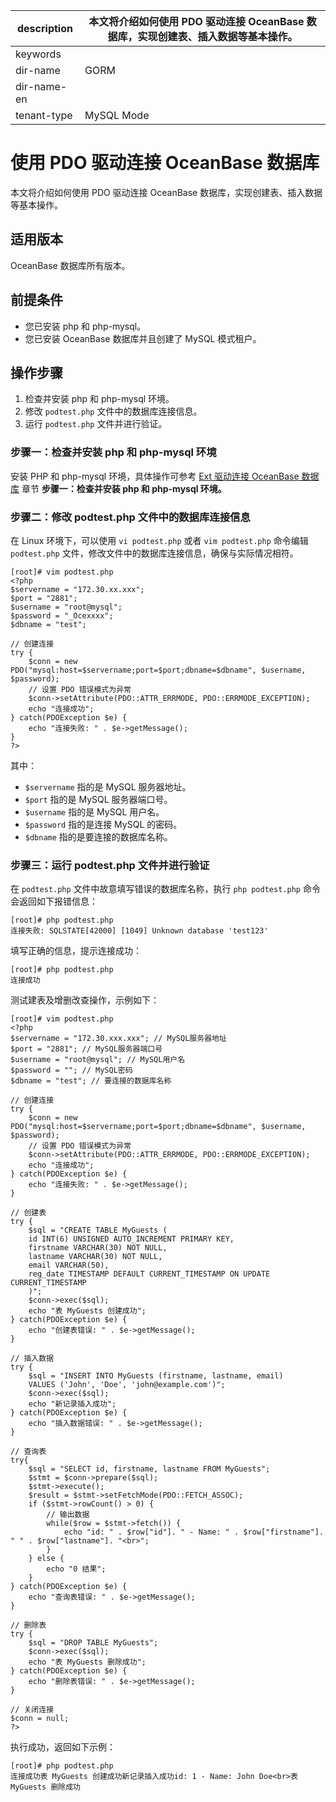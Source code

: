 |description|本文将介绍如何使用 PDO 驱动连接 OceanBase 数据库，实现创建表、插入数据等基本操作。|
|---|---|
|keywords||
|dir-name|GORM|
|dir-name-en||
|tenant-type|MySQL Mode|

# 使用 PDO 驱动连接 OceanBase 数据库

本文将介绍如何使用 PDO 驱动连接 OceanBase 数据库，实现创建表、插入数据等基本操作。

## 适用版本

OceanBase 数据库所有版本。

## 前提条件

* 您已安装 php 和 php-mysql。
* 您已安装 OceanBase 数据库并且创建了 MySQL 模式租户。

## 操作步骤

1. 检查并安装 php 和 php-mysql 环境。
2. 修改 `podtest.php` 文件中的数据库连接信息。
3. 运行 `podtest.php` 文件并进行验证。

### 步骤一：检查并安装 php 和 php-mysql 环境

安装 PHP 和 php-mysql 环境，具体操作可参考 [Ext 驱动连接  OceanBase 数据库](../500.php-of-mysql-mode/100.ext-driver-connects-to-oceanbase-database.md) 章节 **步骤一：检查并安装 php 和 php-mysql 环境。**

### 步骤二：修改 podtest.php 文件中的数据库连接信息

在 Linux 环境下，可以使用 `vi podtest.php` 或者 `vim podtest.php` 命令编辑 `podtest.php` 文件，修改文件中的数据库连接信息，确保与实际情况相符。

```shell
[root]# vim podtest.php
<?php
$servername = "172.30.xx.xxx";
$port = "2881";
$username = "root@mysql";
$password = "_Ocexxxx";
$dbname = "test";

// 创建连接
try {
    $conn = new PDO("mysql:host=$servername;port=$port;dbname=$dbname", $username, $password);
    // 设置 PDO 错误模式为异常
    $conn->setAttribute(PDO::ATTR_ERRMODE, PDO::ERRMODE_EXCEPTION);
    echo "连接成功";
} catch(PDOException $e) {
    echo "连接失败: " . $e->getMessage();
}
?>
```

其中：

* `$servername` 指的是 MySQL 服务器地址。
* `$port` 指的是 MySQL 服务器端口号。
* `$username` 指的是 MySQL 用户名。
* `$password` 指的是连接 MySQL 的密码。
* `$dbname` 指的是要连接的数据库名称。

### 步骤三：运行 podtest.php 文件并进行验证

在 `podtest.php` 文件中故意填写错误的数据库名称，执行 `php podtest.php` 命令会返回如下报错信息：

```shell
[root]# php podtest.php
连接失败: SQLSTATE[42000] [1049] Unknown database 'test123'
```

填写正确的信息，提示连接成功：

```shell
[root]# php podtest.php
连接成功
```

测试建表及增删改查操作，示例如下：

```shell
[root]# vim podtest.php
<?php
$servername = "172.30.xxx.xxx"; // MySQL服务器地址
$port = "2881"; // MySQL服务器端口号
$username = "root@mysql"; // MySQL用户名
$password = ""; // MySQL密码
$dbname = "test"; // 要连接的数据库名称

// 创建连接
try {
    $conn = new PDO("mysql:host=$servername;port=$port;dbname=$dbname", $username, $password);
    // 设置 PDO 错误模式为异常
    $conn->setAttribute(PDO::ATTR_ERRMODE, PDO::ERRMODE_EXCEPTION);
    echo "连接成功";
} catch(PDOException $e) {
    echo "连接失败: " . $e->getMessage();
}

// 创建表
try {
    $sql = "CREATE TABLE MyGuests (
    id INT(6) UNSIGNED AUTO_INCREMENT PRIMARY KEY,
    firstname VARCHAR(30) NOT NULL,
    lastname VARCHAR(30) NOT NULL,
    email VARCHAR(50),
    reg_date TIMESTAMP DEFAULT CURRENT_TIMESTAMP ON UPDATE CURRENT_TIMESTAMP
    )";
    $conn->exec($sql);
    echo "表 MyGuests 创建成功";
} catch(PDOException $e) {
    echo "创建表错误: " . $e->getMessage();
}

// 插入数据
try {
    $sql = "INSERT INTO MyGuests (firstname, lastname, email)
    VALUES ('John', 'Doe', 'john@example.com')";
    $conn->exec($sql);
    echo "新记录插入成功";
} catch(PDOException $e) {
    echo "插入数据错误: " . $e->getMessage();
}

// 查询表
try{
    $sql = "SELECT id, firstname, lastname FROM MyGuests";
    $stmt = $conn->prepare($sql);
    $stmt->execute();
    $result = $stmt->setFetchMode(PDO::FETCH_ASSOC);
    if ($stmt->rowCount() > 0) {
        // 输出数据
        while($row = $stmt->fetch()) {
            echo "id: " . $row["id"]. " - Name: " . $row["firstname"]. " " . $row["lastname"]. "<br>";
        }
    } else {
        echo "0 结果";
    }
} catch(PDOException $e) {
    echo "查询表错误: " . $e->getMessage();
}

// 删除表
try {
    $sql = "DROP TABLE MyGuests";
    $conn->exec($sql);
    echo "表 MyGuests 删除成功";
} catch(PDOException $e) {
    echo "删除表错误: " . $e->getMessage();
}

// 关闭连接
$conn = null;
?>
```

执行成功，返回如下示例：

```shell
[root]# php podtest.php
连接成功表 MyGuests 创建成功新记录插入成功id: 1 - Name: John Doe<br>表 MyGuests 删除成功
```
